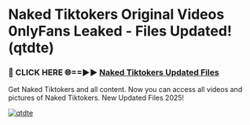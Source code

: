 # Naked Tiktokers Original Videos 0nlyFans Leaked - Files Updated! (qtdte)

<h3>🔴 CLICK HERE 🌐==►► <a href="https://tinyurl.com/up5wt9bj" rel="nofollow">Naked Tiktokers Updated Files</a></h3>

Get Naked Tiktokers and all content. Now you can access all videos and pictures of Naked Tiktokers. New Updated Files 2025!

[![qtdte](https://i.imgur.com/ABiUzMV.gif)](https://tinyurl.com/up5wt9bj)
